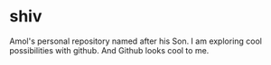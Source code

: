 # shiv
Amol's personal repository named after his Son.
I am exploring cool possibilities with github. And Github looks cool to me.
